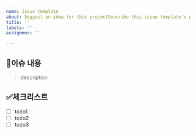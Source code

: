 ```yaml
---
name: Issue template
about: Suggest an idea for this projectDescribe this issue template's purpose here.
title: ''
labels: ''
assignees: ''

---
```


##  📝이슈 내용

> description

##  ✅체크리스트

- [ ] todo1
- [ ] todo2
- [ ] todo3
